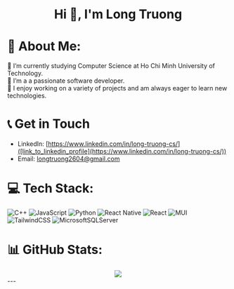 <h1 align="center">Hi 👋, I'm Long Truong</h1>

# 💫 About Me:

🔭 I’m currently studying Computer Science at Ho Chi Minh University of Technology.<br>👯 I’m a a passionate software developer.<br>🤝 I enjoy working on a variety of projects and am always eager to learn new technologies.

# 📞 Get in Touch

- LinkedIn: [https://www.linkedin.com/in/long-truong-cs/]([link_to_linkedin_profile](https://www.linkedin.com/in/long-truong-cs/))
- Email: longtruong2604@gmail.com

# 💻 Tech Stack:
![C++](https://img.shields.io/badge/c++-%2300599C.svg?style=flat&logo=c%2B%2B&logoColor=white) ![JavaScript](https://img.shields.io/badge/javascript-%23323330.svg?style=flat&logo=javascript&logoColor=%23F7DF1E) ![Python](https://img.shields.io/badge/python-3670A0?style=flat&logo=python&logoColor=ffdd54) ![React Native](https://img.shields.io/badge/react_native-%2320232a.svg?style=flat&logo=react&logoColor=%2361DAFB) ![React](https://img.shields.io/badge/react-%2320232a.svg?style=flat&logo=react&logoColor=%2361DAFB) ![MUI](https://img.shields.io/badge/MUI-%230081CB.svg?style=flat&logo=mui&logoColor=white) ![TailwindCSS](https://img.shields.io/badge/tailwindcss-%2338B2AC.svg?style=flat&logo=tailwind-css&logoColor=white) ![MicrosoftSQLServer](https://img.shields.io/badge/Microsoft%20SQL%20Server-CC2927?style=flat&logo=microsoft%20sql%20server&logoColor=white)
# 📊 GitHub Stats:
<div align=center>
  <img src="https://github-readme-stats.vercel.app/api/top-langs?username=longtruong2604&layout=pie&theme=radical" />
<!--   <img src="https://github-readme-stats.vercel.app/api?username=longtruong2604&show_icons=true&count_private=true&show=reviews,discussions_started,discussions_answered,prs_merged,prs_merged_percentage&theme=radical" /> -->
<!--   <img src="https://github-readme-stats.vercel.app/api/wakatime?username=longtruong2604&layout=compact&theme=radical" /> -->
 </div>
---
<!-- Proudly created with GPRM ( https://gprm.itsvg.in ) -->
